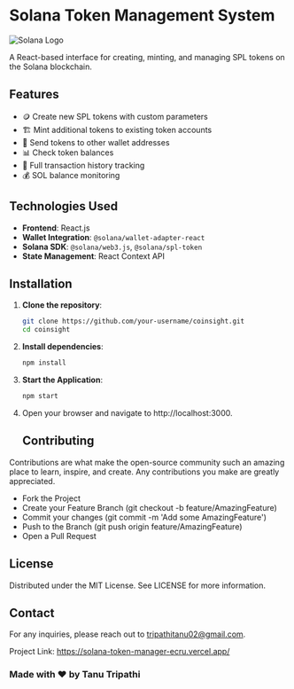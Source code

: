 # Solana Token Management System

![Solana Logo](https://solana.com/src/img/branding/solanaLogoMark.svg)

A React-based interface for creating, minting, and managing SPL tokens on the Solana blockchain.

## Features

- 🪙 Create new SPL tokens with custom parameters
- 🏗️ Mint additional tokens to existing token accounts
- 💸 Send tokens to other wallet addresses
- 📊 Check token balances
- 🔄 Full transaction history tracking
- 💰 SOL balance monitoring

## Technologies Used

- **Frontend**: React.js
- **Wallet Integration**: `@solana/wallet-adapter-react`
- **Solana SDK**: `@solana/web3.js`, `@solana/spl-token`
- **State Management**: React Context API

## Installation

1. **Clone the repository**:
   ```sh
   git clone https://github.com/your-username/coinsight.git
   cd coinsight
   ```

2. **Install dependencies**:
   ```sh
   npm install
   ```

3. **Start the Application**:
   ```sh
   npm start
   ```
4. Open your browser and navigate to http://localhost:3000.

   ## Contributing

  Contributions are what make the open-source community such an amazing place to learn, inspire, and create. Any contributions you make are greatly appreciated.

  - Fork the Project
  - Create your Feature Branch (git checkout -b feature/AmazingFeature)
  - Commit your changes (git commit -m 'Add some AmazingFeature')
  - Push to the Branch (git push origin feature/AmazingFeature)
  - Open a Pull Request

## License
Distributed under the MIT License. See LICENSE for more information.

## Contact

For any inquiries, please reach out to tripathitanu02@gmail.com.

Project Link: https://solana-token-manager-ecru.vercel.app/

### Made with ❤️ by Tanu Tripathi

   
